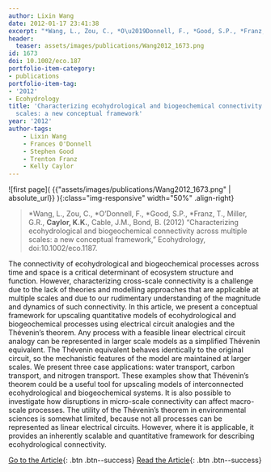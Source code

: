 ```yaml
---
author: Lixin Wang
date: 2012-01-17 23:41:38
excerpt: "*Wang, L., Zou, C., *O\u2019Donnell, F., *Good, S.P., *Franz, T., Miller, G.R., Caylor, K.K., Cable, J.M., Bond, B. (2012) \u201CCharacterizing ecohydrological and biogeochemical connectivity across multiple scales: a new conceptual framework,\u201D Ecohydrology, doi:10.1002/ eco.1187."
header:
  teaser: assets/images/publications/Wang2012_1673.png
id: 1673
doi: 10.1002/eco.187
portfolio-item-category:
- publications
portfolio-item-tag:
- '2012'
- Ecohydrology
title: 'Characterizing ecohydrological and biogeochemical connectivity across multiple
  scales: a new conceptual framework'
year: '2012'
author-tags:
    - Lixin Wang
    - Frances O'Donnell
    - Stephen Good
    - Trenton Franz
    - Kelly Caylor
---
```


![first page]( {{"assets/images/publications/Wang2012_1673.png" | absolute_url}} ){:class="img-responsive" width="50%" .align-right}

> \*Wang, L., Zou, C., \*O’Donnell, F., \*Good, S.P., \*Franz, T., Miller, G.R., **Caylor, K.K.**, Cable, J.M., Bond, B. (2012) “Characterizing ecohydrological and biogeochemical connectivity across multiple scales: a new conceptual framework,” Ecohydrology, doi:10.1002/eco.1187.


The connectivity of ecohydrological and biogeochemical processes across time and space is a critical determinant of ecosystem structure and function. However, characterizing cross-scale connectivity is a challenge due to the lack of theories and modelling approaches that are applicable at multiple scales and due to our rudimentary understanding of the magnitude and dynamics of such connectivity. In this article, we present a conceptual framework for upscaling quantitative models of ecohydrological and biogeochemical processes using electrical circuit analogies and the Thévenin’s theorem. Any process with a feasible linear electrical circuit analogy can be represented in larger scale models as a simplified Thévenin equivalent. The Thévenin equivalent behaves identically to the original circuit, so the mechanistic features of the model are maintained at larger scales. We present three case applications: water transport, carbon transport, and nitrogen transport. These examples show that Thévenin’s theorem could be a useful tool for upscaling models of interconnected ecohydrological and biogeochemical systems. It is also possible to investigate how disruptions in micro-scale connectivity can affect macro-scale processes. The utility of the Thévenin’s theorem in environmental sciences is somewhat limited, because not all processes can be represented as linear electrical circuits. However, where it is applicable, it provides an inherently scalable and quantitative framework for describing ecohydrological connectivity.


[Go to the Article](http://dx.doi.org/10.1002/eco.187){: .btn .btn--success}
[Read the Article](https://www.dropbox.com/s/lfjy93cuec5fnl8/Ecohydrol.%202012%20Wang.pdf){: .btn .btn--success}